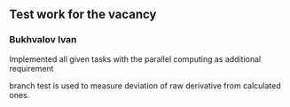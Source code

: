 ## Test work for the vacancy
### Bukhvalov Ivan

Implemented all given tasks with the parallel computing as additional requirement

branch test is used to measure deviation of raw derivative from calculated ones.
